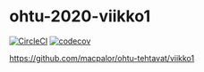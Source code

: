 # ohtu-2020-viikko1

[![CircleCI](https://circleci.com/gh/macpalor/ohtu-2020-viikko1.svg?style=svg)](https://circleci.com/gh/macpalor/ohtu-2020-viikko1)
[![codecov](https://codecov.io/gh/macpalor/ohtu-2020-viikko1/branch/master/graph/badge.svg)](https://codecov.io/gh/macpalor/ohtu-2020-viikko1)

https://github.com/macpalor/ohtu-tehtavat/viikko1


